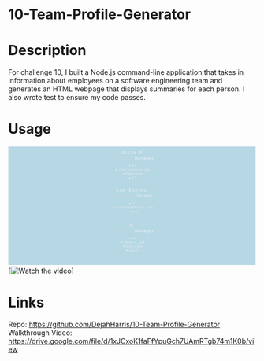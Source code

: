 # 10-Team-Profile-Generator
# Description
For challenge 10, I built a Node.js command-line application that takes in information about employees on a software engineering team and generates an HTML webpage that displays summaries for each person. I also wrote test to ensure my code passes. 

# Usage
![Usage](/images/Screenshot%202022-12-13%20at%207.02.56%20PM.png "Screenshot 1")
[![Watch the video](https://drive.google.com/file/d/1xJCxoK1faFfYpuGch7UAmRTgb74m1K0b/view)]
# Links
Repo: https://github.com/DejahHarris/10-Team-Profile-Generator
Walkthrough Video: https://drive.google.com/file/d/1xJCxoK1faFfYpuGch7UAmRTgb74m1K0b/view
